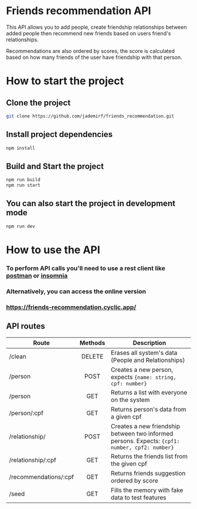 # Friends recommendation API

This API allows you to add people, create friendship relationships between added people then recommend new friends based on users friend's relationships. 

Recommendations are also ordered by scores, the score is calculated based on how many friends of the user have friendship with that person.

# How to start the project

## Clone the project
```bash
git clone https://github.com/jademirf/friends_recommendation.git
```

## Install project dependencies
```bash
npm install
```

## Build and Start the project
```bash
npm run build
npm run start
```

## You can also start the project in development mode
```bash
npm run dev
```
# How to use the API
### To perform API calls you'll need to use a rest client like [postman](https://www.postman.com) or [insomnia](https://insomnia.rest/download)
### Alternatively, you can access the online version
### https://friends-recommendation.cyclic.app/


## API routes
| Route                 | Methods| Description |
|-----------------------|:------:|-------------|
| /clean                | DELETE | Erases all system's data (People and Relationships) |
| /person               | POST   | Creates a new person, expects `{name: string, cpf: number}` |
| /person               | GET    | Returns a list with everyone on the system |
| /person/:cpf          | GET    | Returns person's data from a given cpf |
| /relationship/        | POST   | Creates a new friendship between two informed persons. Expects: `{cpf1: number, cpf2: number}` |
| /relationship/:cpf    | GET    | Returns the friends list from the given cpf |
| /recommendations/:cpf | GET    | Returns friends suggestion ordered by score |
| /seed                 | GET    | Fills the memory with fake data to test features |